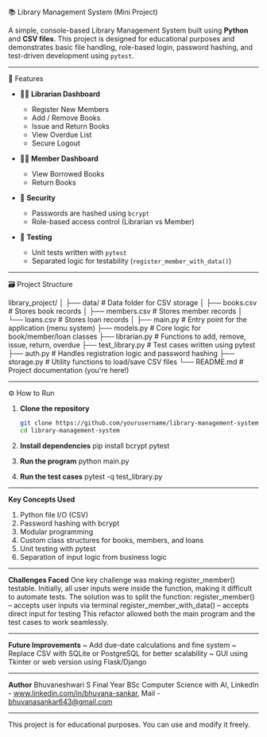📚 Library Management System (Mini Project)

A simple, console-based Library Management System built using **Python** and **CSV files**. This project is designed for educational purposes and demonstrates basic file handling, role-based login, password hashing, and test-driven development using `pytest`.

---

🚀 Features

- 👩‍💼 **Librarian Dashboard**
  - Register New Members
  - Add / Remove Books
  - Issue and Return Books
  - View Overdue List
  - Secure Logout

- 👨‍🎓 **Member Dashboard**
  - View Borrowed Books
  - Return Books

- 🔐 **Security**
  - Passwords are hashed using `bcrypt`
  - Role-based access control (Librarian vs Member)

- 🧪 **Testing**
  - Unit tests written with `pytest`
  - Separated logic for testability (`register_member_with_data()`)

---

🗃️ Project Structure
  
library_project/
│
├── data/                   # Data folder for CSV storage
│   ├── books.csv           # Stores book records
│   ├── members.csv         # Stores member records
│   └── loans.csv           # Stores loan records
│
├── main.py                 # Entry point for the application (menu system)
├── models.py               # Core logic for book/member/loan classes
├── librarian.py            # Functions to add, remove, issue, return, overdue
├── test_library.py         # Test cases written using pytest
├── auth.py                 # Handles registration logic and password hashing
├── storage.py              # Utility functions to load/save CSV files
└── README.md               # Project documentation (you're here!)

---

⚙️ How to Run

1. **Clone the repository**
   ```bash
   git clone https://github.com/yourusername/library-management-system.git
   cd library-management-system
   
2. **Install dependencies**
   pip install bcrypt pytest
   
4. **Run the program**
    python main.py

5. **Run the test cases**
   pytest -q test_library.py

---

**Key Concepts Used**
1. Python file I/O (CSV)
2. Password hashing with bcrypt
3. Modular programming
4. Custom class structures for books, members, and loans
5. Unit testing with pytest
6. Separation of input logic from business logic

---

**Challenges Faced**
One key challenge was making register_member() testable. Initially, all user inputs were inside the function, making it difficult to automate tests. The solution was to split the function:
register_member() – accepts user inputs via terminal
register_member_with_data() – accepts direct input for testing
This refactor allowed both the main program and the test cases to work seamlessly.

---

**Future Improvements**
~ Add due-date calculations and fine system
~ Replace CSV with SQLite or PostgreSQL for better scalability
~ GUI using Tkinter or web version using Flask/Django

---

**Author**
Bhuvaneshwari S
Final Year BSc Computer Science with AI, 
LinkedIn - www.linkedin.com/in/bhuvana-sankar, 
Mail - bhuvanasankar643@gmail.com  

---

This project is for educational purposes. You can use and modify it freely.
